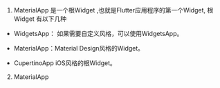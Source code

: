1. MaterialApp 是一个根Widget ,也就是Flutter应用程序的第一个Widget, 根Widget 有以下几种

+ WidgetsApp： 如果需要自定义风格，可以使用WidgetsApp。

+ MaterialApp：Material Design风格的Widget。

+ CupertinoApp iOS风格的根Widget。

2. MaterialApp